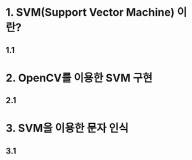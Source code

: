 # 1. SVM(Support Vector Machine) 이란?
## 1.1

# 2. OpenCV를 이용한 SVM 구현
## 2.1

# 3. SVM을 이용한 문자 인식
## 3.1
